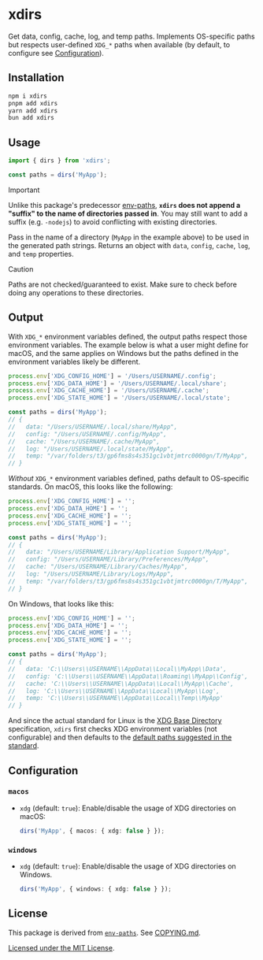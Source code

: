 # xdirs

Get data, config, cache, log, and temp paths. Implements OS-specific paths but respects user-defined `XDG_*` paths when available (by default, to configure see [Configuration](#configuration)).

## Installation

```sh
npm i xdirs
pnpm add xdirs
yarn add xdirs
bun add xdirs
```

## Usage

```ts
import { dirs } from 'xdirs';

const paths = dirs('MyApp');
```

> [!IMPORTANT]
> Unlike this package's predecessor [env-paths](https://github.com/sindresorhus/env-paths), **`xdirs` does not append a "suffix" to the name of directories passed in**. You may still want to add a suffix (e.g. `-nodejs`) to avoid conflicting with existing directories.

Pass in the name of a directory (`MyApp` in the example above) to be used in the generated path strings. Returns an object with `data`, `config`, `cache`, `log`, and `temp` properties.

> [!CAUTION]
> Paths are not checked/guaranteed to exist. Make sure to check before doing any operations to these directories.

## Output

With `XDG_*` environment variables defined, the output paths respect those environment variables. The example below is what a user might define for macOS, and the same applies on Windows but the paths defined in the environment variables likely be different.

```ts
process.env['XDG_CONFIG_HOME'] = '/Users/USERNAME/.config';
process.env['XDG_DATA_HOME'] = '/Users/USERNAME/.local/share';
process.env['XDG_CACHE_HOME'] = '/Users/USERNAME/.cache';
process.env['XDG_STATE_HOME'] = '/Users/USERNAME/.local/state';

const paths = dirs('MyApp');
// {
//   data: "/Users/USERNAME/.local/share/MyApp",
//   config: "/Users/USERNAME/.config/MyApp",
//   cache: "/Users/USERNAME/.cache/MyApp",
//   log: "/Users/USERNAME/.local/state/MyApp",
//   temp: "/var/folders/t3/gp6fms8s4s351gc1vbtjmtrc0000gn/T/MyApp",
// }
```

_Without_ `XDG_*` environment variables defined, paths default to OS-specific standards. On macOS, this looks like the following:

```ts
process.env['XDG_CONFIG_HOME'] = '';
process.env['XDG_DATA_HOME'] = '';
process.env['XDG_CACHE_HOME'] = '';
process.env['XDG_STATE_HOME'] = '';

const paths = dirs('MyApp');
// {
//   data: "/Users/USERNAME/Library/Application Support/MyApp",
//   config: "/Users/USERNAME/Library/Preferences/MyApp",
//   cache: "/Users/USERNAME/Library/Caches/MyApp",
//   log: "/Users/USERNAME/Library/Logs/MyApp",
//   temp: "/var/folders/t3/gp6fms8s4s351gc1vbtjmtrc0000gn/T/MyApp",
// }
```

On Windows, that looks like this:

```ts
process.env['XDG_CONFIG_HOME'] = '';
process.env['XDG_DATA_HOME'] = '';
process.env['XDG_CACHE_HOME'] = '';
process.env['XDG_STATE_HOME'] = '';

const paths = dirs('MyApp');
// {
//   data: 'C:\\Users\\USERNAME\\AppData\\Local\\MyApp\\Data',
//   config: 'C:\\Users\\USERNAME\\AppData\\Roaming\\MyApp\\Config',
//   cache: 'C:\\Users\\USERNAME\\AppData\\Local\\MyApp\\Cache',
//   log: 'C:\\Users\\USERNAME\\AppData\\Local\\MyApp\\Log',
//   temp: 'C:\\Users\\USERNAME\\AppData\\Local\\Temp\\MyApp'
// }
```

And since the actual standard for Linux is the [XDG Base Directory](https://specifications.freedesktop.org/basedir-spec/basedir-spec-latest.html) specification, `xdirs` first checks XDG environment variables (not configurable) and then defaults to the [default paths suggested in the standard](https://specifications.freedesktop.org/basedir-spec/basedir-spec-latest.html#variables).

## Configuration

### `macos`

-   `xdg` (default: `true`): Enable/disable the usage of XDG directories on macOS:

    ```ts
    dirs('MyApp', { macos: { xdg: false } });
    ```

### `windows`

-   `xdg` (default: `true`): Enable/disable the usage of XDG directories on Windows.

    ```ts
    dirs('MyApp', { windows: { xdg: false } });
    ```

## License

This package is derived from [`env-paths`](https://github.com/sindresorhus/env-paths). See [COPYING.md](COPYING.md).

[Licensed under the MIT License](LICENSE).
